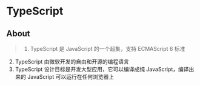 # TypeScript

## About 

> 1. TypeScript 是 JavaScript 的一个超集，支持 ECMAScript 6 标准<br/>
 2. TypeScript 由微软开发的自由和开源的编程语言<br/>
 3. TypeScript 设计目标是开发大型应用，它可以编译成纯 JavaScript，编译出来的 JavaScript 可以运行在任何浏览器上